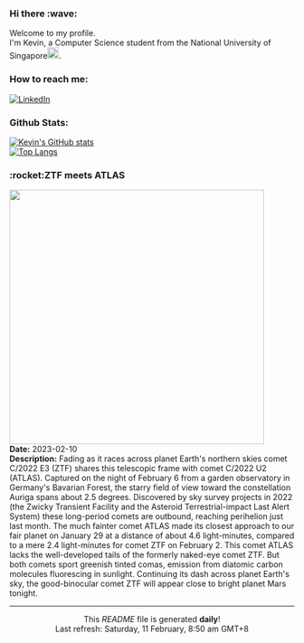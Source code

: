 <h3>Hi there :wave:</h3>

Welcome to my profile.   
I'm Kevin, a Computer Science student from the National University of Singapore<img src="https://img.icons8.com/color/96/000000/singapore-circular.png" width="20px"/>.</p>

<h3>How to reach me: </h3>
<a href="https://www.linkedin.com/in/kevin-foong/"><img alt="LinkedIn" src="https://img.shields.io/badge/linkedin-%230077B5.svg?&style=for-the-badge&logo=linkedin&logoColor=white" /></a> 

<h3>Github Stats: </h3> 

[![Kevin's GitHub stats](https://github-readme-stats.vercel.app/api?username=kevin9foong&theme=tokyonight)](https://github.com/anuraghazra/github-readme-stats) <br/>
[![Top Langs](https://github-readme-stats.vercel.app/api/top-langs/?username=kevin9foong&layout=compact&theme=tokyonight)](https://github.com/anuraghazra/github-readme-stats)

<h3>:rocket:ZTF meets ATLAS</h3> 
<img width="450" src="https:&#x2F;&#x2F;apod.nasa.gov&#x2F;apod&#x2F;image&#x2F;2302&#x2F;C2022E3ZTFmeetsC2022U2Atlasbeschriftet.jpg" /><br/>
<b>Date:</b> 2023-02-10<br/>
<b>Description:</b> Fading as it races across planet Earth&#39;s northern skies comet C&#x2F;2022 E3 (ZTF) shares this telescopic frame with comet C&#x2F;2022 U2 (ATLAS). Captured on the night of February 6 from a garden observatory in Germany&#39;s Bavarian Forest, the starry field of view toward the constellation Auriga spans about 2.5 degrees. Discovered by sky survey projects in 2022 (the Zwicky Transient Facility and the Asteroid Terrestrial-impact Last Alert System) these long-period comets are outbound, reaching perihelion just last month. The much fainter comet ATLAS made its closest approach to our fair planet on January 29 at a distance of about 4.6 light-minutes, compared to a mere 2.4 light-minutes for comet ZTF on February 2. This comet ATLAS lacks the well-developed tails of the formerly naked-eye comet ZTF. But both comets sport greenish tinted comas, emission from diatomic carbon molecules fluorescing in sunlight. Continuing its dash across planet Earth&#39;s sky, the good-binocular comet ZTF will appear close to bright planet Mars tonight.<br/>

------------
<p align="center">This <i>README</i> file is generated <b>daily</b>!</br>
Last refresh: Saturday, 11 February, 8:50 am GMT+8<br />